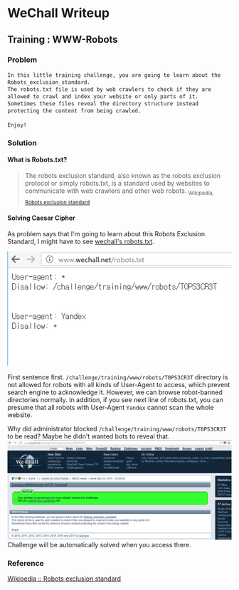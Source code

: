 # WeChall Writeup
## Training : WWW-Robots
### Problem
```
In this little training challenge, you are going to learn about the Robots_exclusion_standard.
The robots.txt file is used by web crawlers to check if they are allowed to crawl and index your website or only parts of it.
Sometimes these files reveal the directory structure instead protecting the content from being crawled.

Enjoy!
```
### Solution
#### What is Robots.txt?

> The robots exclusion standard, also known as the robots exclusion protocol or simply robots.txt, is a standard used by websites to communicate with web crawlers and other web robots.
> <sub>Wikipedia, [Robots exclusion standard](https://en.wikipedia.org/wiki/Robots_exclusion_standard)</sub>


#### Solving Caesar Cipher
As problem says that I'm going to learn about this Robots Exclusion Standard, I might have to see [wechall's robots.txt](http://www.wechall.net/robots.txt).

![robots.txt](robotstxt.PNG)

First sentence first. `/challenge/training/www/robots/T0PS3CR3T` directory is not allowed for robots with all kinds of User-Agent to access, which prevent search engine to acknowledge it. However, we can browse robot-banned directories normally. In addition, if you see next line of robots.txt, you can presume that all robots with User-Agent `Yandex` cannot scan the whole website.

Why did administrator blocked `/challenge/training/www/robots/T0PS3CR3T` to be read? Maybe he didn't wanted bots to reveal that.
![solve](T0PSECRET.PNG)
Challenge will be automatically solved when you access there.


### Reference

[Wikipedia :: Robots exclusion standard](https://en.wikipedia.org/wiki/Robots_exclusion_standard)